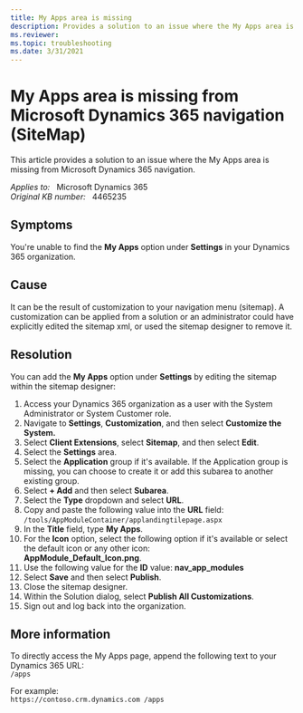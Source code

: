```yaml
---
title: My Apps area is missing
description: Provides a solution to an issue where the My Apps area is missing from Microsoft Dynamics 365 navigation.
ms.reviewer: 
ms.topic: troubleshooting
ms.date: 3/31/2021
---
```

# My Apps area is missing from Microsoft Dynamics 365 navigation (SiteMap)

This article provides a solution to an issue where the My Apps area is missing from Microsoft Dynamics 365 navigation.

_Applies to:_ &nbsp; Microsoft Dynamics 365  
_Original KB number:_ &nbsp; 4465235

## Symptoms

You're unable to find the **My Apps** option under **Settings** in your Dynamics 365 organization.

## Cause

It can be the result of customization to your navigation menu (sitemap). A customization can be applied from a solution or an administrator could have explicitly edited the sitemap xml, or used the sitemap designer to remove it.

## Resolution

You can add the **My Apps** option under **Settings** by editing the sitemap within the sitemap designer:

1. Access your Dynamics 365 organization as a user with the System Administrator or System Customer role.
2. Navigate to **Settings**, **Customization**, and then select **Customize the System.**  
3. Select **Client Extensions**, select **Sitemap**, and then select **Edit**.
4. Select the **Settings** area.
5. Select the **Application** group if it's available. If the Application group is missing, you can choose to create it or add this subarea to another existing group.
6. Select **+ Add** and then select **Subarea**.
7. Select the **Type** dropdown and select **URL**.
8. Copy and paste the following value into the **URL** field:  
    `/tools/AppModuleContainer/applandingtilepage.aspx`
9. In the **Title** field, type **My Apps**.
10. For the **Icon** option, select the following option if it's available or select the default icon or any other icon:  
    **AppModule_Default_Icon.png**.
11. Use the following value for the **ID** value: **nav_app_modules**
12. Select **Save** and then select **Publish**.
13. Close the sitemap designer.
14. Within the Solution dialog, select **Publish All Customizations**.
15. Sign out and log back into the organization.

## More information

To directly access the My Apps page, append the following text to your Dynamics 365 URL:  
`/apps`

For example:  
`https://contoso.crm.dynamics.com /apps`
